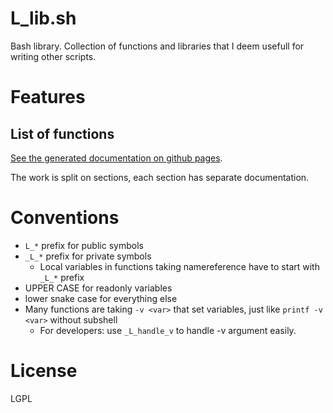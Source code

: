 # L_lib.sh

Bash library. Collection of functions and libraries that I deem usefull for writing other scripts.

# Features

## List of functions

[See the generated documentation on github pages](https://kamilcuk.github.io/L_lib.sh).

The work is split on sections, each section has separate documentation.

# Conventions

- `L_*` prefix for public symbols
- `_L_*` prefix for private symbols
  - Local variables in functions taking namereference have to start with `_L_*` prefix
- UPPER CASE for readonly variables
- lower snake case for everything else
- Many functions are taking `-v <var>` that set variables, just like `printf -v <var>` without subshell
  - For developers: use `_L_handle_v` to handle -v argument easily.

# License

LGPL
